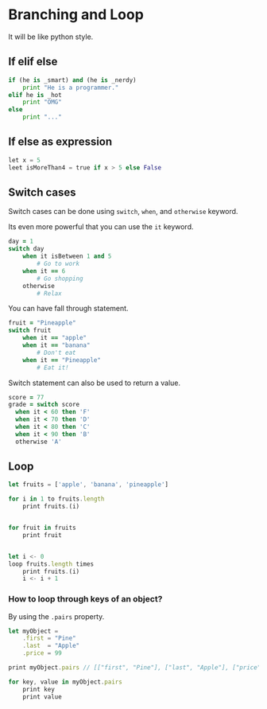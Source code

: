 # Branching and Loop
It will be like python style.

## If elif else
```python
if (he is _smart) and (he is _nerdy)
    print "He is a programmer."
elif he is _hot
    print "OMG"
else 
    print "..."
```

## If else as expression
```python
let x = 5
leet isMoreThan4 = true if x > 5 else False
```

## Switch cases
Switch cases can be done using `switch`, `when`, and `otherwise` keyword.  

Its even more powerful that you can use the `it` keyword.


```coffee
day = 1
switch day
    when it isBetween 1 and 5
        # Go to work
    when it == 6
        # Go shopping
    otherwise
        # Relax
```
You can have fall through statement.
```coffee
fruit = "Pineapple"
switch fruit
    when it == "apple" 
    when it == "banana"
        # Don't eat
    when it == "Pineapple"
        # Eat it!
```

Switch statement can also be used to return a value.
```Coffee
score = 77
grade = switch score
  when it < 60 then 'F'
  when it < 70 then 'D'
  when it < 80 then 'C'
  when it < 90 then 'B'
  otherwise 'A'
```


## Loop
```ts
let fruits = ['apple', 'banana', 'pineapple']

for i in 1 to fruits.length
    print fruits.(i)


for fruit in fruits
    print fruit


let i <- 0
loop fruits.length times 
    print fruits.(i)
    i <- i + 1
```

### How to loop through keys of an object?
By using the `.pairs` property.
```ts
let myObject = 
    .first = "Pine"
    .last  = "Apple"
    .price = 99

print myObject.pairs // [["first", "Pine"], ["last", "Apple"], ["price", 99]]

for key, value in myObject.pairs
    print key
    print value
```
